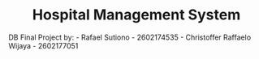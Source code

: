<h1 align="center">Hospital Management System</h1>
DB Final Project by:
- Rafael Sutiono - 2602174535
- Christoffer Raffaelo Wijaya - 2602177051






